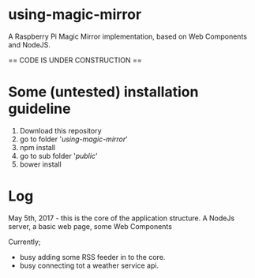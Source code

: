 # using-magic-mirror

A Raspberry Pi Magic Mirror implementation, based on Web Components and NodeJS.

== CODE IS UNDER CONSTRUCTION ==

# Some (untested) installation guideline

1. Download this repository
2. go to folder '_using-magic-mirror_'
3. npm install
4. go to sub folder '_public_'
5. bower install

# Log

May 5th, 2017 - this is the core of the application structure. A NodeJs server, a basic web page, some Web Components

Currently;
* busy adding some RSS feeder in to the core.
* busy connecting tot a weather service api.
